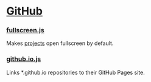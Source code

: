 # [GitHub](https://github.com/)

### [fullscreen.js](https://github.com/pschfr/tampermonkey/blob/master/github/fullscreen.js)
Makes [projects](https://github.com/pschfr/tampermonkey/projects) open fullscreen by default.

### [github.io.js](https://github.com/pschfr/tampermonkey/blob/master/github/github.io.js)
Links *.github.io repositories to their GitHub Pages site.
